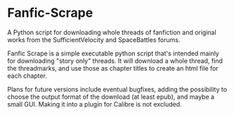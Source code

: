 # Fanfic-Scrape
A Python script for downloading whole threads of fanfiction and original works from the SufficientVelocity and SpaceBattles forums.

Fanfic Scrape is a simple executable python script that's intended mainly for downloading "story only" threads. It will download a whole thread, find the threadmarks, and use those as chapter titles to create an html file for each chapter.

Plans for future versions include eventual bugfixes, adding the possibility to choose the output format of the download (at least epub), and maybe a small GUI. Making it into a plugin for Calibre is not excluded.
